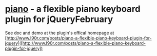 [piano](http://www.l90r.com/posts/piano-a-flexible-piano-keyboard-plugin-for-jquery) - a flexible piano keyboard plugin for jQueryFebruary
====================================================================================
See doc and demo at the plugin's offical homepage at [http://www.l90r.com/posts/piano-a-flexible-piano-keyboard-plugin-for-jquery]([http://www.l90r.com/posts/piano-a-flexible-piano-keyboard-plugin-for-jquery])
